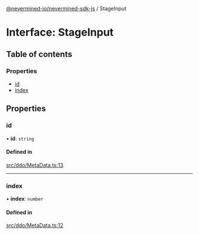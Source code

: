 [@nevermined-io/nevermined-sdk-js](../code-reference.md) / StageInput

# Interface: StageInput

## Table of contents

### Properties

- [id](StageInput.md#id)
- [index](StageInput.md#index)

## Properties

### id

• **id**: `string`

#### Defined in

[src/ddo/MetaData.ts:13](https://github.com/nevermined-io/sdk-js/blob/55f88d2/src/ddo/MetaData.ts#L13)

___

### index

• **index**: `number`

#### Defined in

[src/ddo/MetaData.ts:12](https://github.com/nevermined-io/sdk-js/blob/55f88d2/src/ddo/MetaData.ts#L12)
